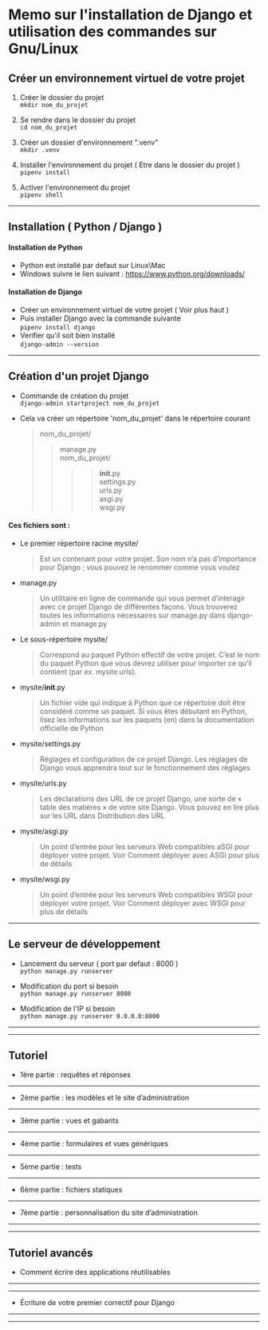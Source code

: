# Memo sur l'installation de Django et utilisation des commandes sur Gnu/Linux
## Créer un environnement virtuel de votre projet  
1. Créer le dossier du projet  
`mkdir nom_du_projet`  

2. Se rendre dans le dossier du projet  
`cd nom_du_projet`  

3. Créer un dossier d'environnement ".venv"  
`mkdir .venv`  

4. Installer l'environnement du projet ( Etre dans le dossier du projet )  
`pipenv install` 

5. Activer l'environnement du projet  
`pipenv shell`  
---  
## Installation ( Python / Django )  
#### Installation de Python  
- Python est installé par defaut sur Linux\Mac  
- Windows suivre le lien suivant : https://www.python.org/downloads/  

#### Installation de Django  
- Créer un environnement virtuel de votre projet ( Voir plus haut )  
- Puis installer Django avec la commande suivante  
`pipenv install django`  
- Verifier qu'il soit bien installé  
`django-admin --version`  
---  
## Création d'un projet Django
- Commande de création du projet  
`django-admin startproject nom_du_projet`  

- Cela va créer un répertoire 'nom_du_projet' dans le répertoire courant  
    > nom_du_projet/  
    >>  manage.py  
    >> nom_du_projet/  
    >>>> __init__.py  
    >>>> settings.py  
    >>>> urls.py  
    >>>> asgi.py  
    >>>> wsgi.py  

#### Ces fichiers sont :  
- Le premier répertoire racine mysite/  
    > Est un contenant pour votre projet. Son nom n’a pas d’importance pour Django ; vous pouvez le renommer comme vous voulez  

- manage.py  
    > Un utilitaire en ligne de commande qui vous permet d’interagir avec ce projet Django de différentes façons. Vous trouverez toutes les informations nécessaires sur manage.py dans django-admin et manage.py  

- Le sous-répertoire mysite/  
    > Correspond au paquet Python effectif de votre projet. C’est le nom du paquet Python que vous devrez utiliser pour importer ce qu’il contient (par ex. mysite.urls).

- mysite/__init__.py  
    > Un fichier vide qui indique à Python que ce répertoire doit être considéré comme un paquet. Si vous êtes débutant en Python, lisez les informations sur les paquets (en) dans la documentation officielle de Python  

- mysite/settings.py  
    > Réglages et configuration de ce projet Django. Les réglages de Django vous apprendra tout sur le fonctionnement des réglages  

- mysite/urls.py  
    > Les déclarations des URL de ce projet Django, une sorte de « table des matières » de votre site Django. Vous pouvez en lire plus sur les URL dans Distribution des URL

- mysite/asgi.py  
    > Un point d’entrée pour les serveurs Web compatibles aSGI pour déployer votre projet. Voir Comment déployer avec ASGI pour plus de détails  

- mysite/wsgi.py  
    > Un point d’entrée pour les serveurs Web compatibles WSGI pour déployer votre projet. Voir Comment déployer avec WSGI pour plus de détails  
---  
## Le serveur de développement
- Lancement du serveur ( port par defaut : 8000 )  
`python manage.py runserver`

- Modification du port si besoin  
`python manage.py runserver 8080`  

- Modification de l'IP si besoin  
`python manage.py runserver 0.0.0.0:8000`
---  
---  



## Tutoriel  
* 1ère partie : requêtes et réponses  
---  
* 2ème partie : les modèles et le site d’administration  
---  
* 3ème partie : vues et gabarits  
---  
* 4ème partie : formulaires et vues génériques  
---  
* 5ème partie : tests  
---  
* 6ème partie : fichiers statiques  
---  
* 7ème partie : personnalisation du site d’administration  
---  
---  
##  Tutoriel avancés  
* Comment écrire des applications réutilisables
---
---
* Écriture de votre premier correctif pour Django  
---
---
<!-- ## Configuration et utilisation de Django ( Modèle MVT )   
1. Configuration du fichier 'settings.py' du projet ( Dans le sous-dossier du dossier principal )  
    - Structure du fichier settings.py  
        > BASE_DIR : Chemin parent du projet  
        
        > DEBUG = True : Affiche les erreurs du programme ( Ne pas laisser 'True' en production )  
        
        > DATABASES : Gestion de la base de donnée  
        
        > LANGUAGE_CODE : Langage du code (fr-FR pour mettre en francais )  
        
        > INSTALLED_APPS : Applications par defaut et celles créées pour le projet  

2. Les applications
    - ... -->
